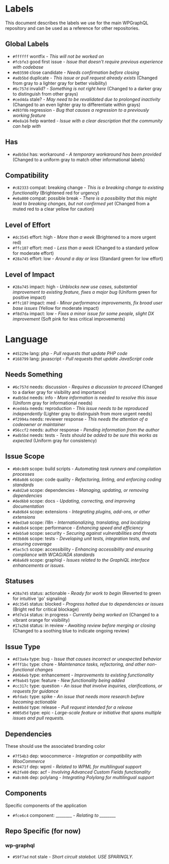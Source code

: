 # Labels

This document describes the labels we use for the main WPGraphQL repository and can be used as a reference for other repositories.

## Global Labels

- `#ffffff` wontfix - *This will not be worked on*
- `#fcbfe3` good first issue - *Issue that doesn't require previous experience with codebase*
- `#e03590` close candidate - *Needs confirmation before closing*
- `#adb5bd` duplicate - *This issue or pull request already exists* (Changed from gray to a lighter gray for better visibility)
- `#6c757d` invalid? - *Something is not right here* (Changed to a darker gray to distinguish from other grays)
- `#ced4da` stale? - *May need to be revalidated due to prolonged inactivity* (Changed to an even lighter gray to differentiate within grays)
- `#d93f0b` regression - *Bug that causes a regression to a previously working feature*
- `#0e8a16` help wanted - *Issue with a clear description that the community can help with*

## Has

- `#adb5bd` has: workaround - *A temporary workaround has been provided* (Changed to a uniform gray to match other informational labels)

## Compatibility

- `#c82333` compat: breaking change - *This is a breaking change to existing functionality* (Brightened red for urgency)
- `#e0a800` compat: possible break - *There is a possibility that this might lead to breaking changes, but not confirmed yet* (Changed from a muted red to a clear yellow for caution)

## Level of Effort

- `#dc3545` effort: high - *More than a week* (Brightened to a more urgent red)
- `#ffc107` effort: med - *Less than a week* (Changed to a standard yellow for moderate effort)
- `#28a745` effort: low - *Around a day or less* (Standard green for low effort)

## Level of Impact

- `#28a745` impact: high - *Unblocks new use cases, substantial improvement to existing feature, fixes a major bug* (Uniform green for positive impact)
- `#ffc107` impact: med - *Minor performance improvements, fix broad user base issues* (Yellow for moderate impact)
- `#f8d7da` impact: low - *Fixes a minor issue for some people, slight DX improvement* (Soft pink for less critical improvements)

# Language

- `#45229e` lang: php - *Pull requests that update PHP code*
- `#168799` lang: javascript - *Pull requests that update JavaScript code*

## Needs Something

- `#6c757d` needs: discussion - *Requires a discussion to proceed* (Changed to a darker gray for visibility and importance)
- `#adb5bd` needs: info - *More information is needed to resolve this issue* (Uniform gray for informational needs)
- `#ced4da` needs: reproduction - *This issue needs to be reproduced independently* (Lighter gray to distinguish from more urgent needs)
- `#f2994a` needs: reviewer response - *This needs the attention of a codeowner or maintainer*
- `#56ccf2` needs: author response - *Pending information from the author*
- `#adb5bd` needs: tests - *Tests should be added to be sure this works as expected* (Uniform gray for consistency)

## Issue Scope

- `#b0c8d9` scope: build scripts - *Automating task runners and compilation processes*
- `#b8a8d6` scope: code quality - *Refactoring, linting, and enforcing coding standards*
- `#a8d2a0` scope: dependencies - *Managing, updating, or removing dependencies*
- `#ded6b0` scope: docs - *Updating, correcting, and improving documentation*
- `#a8d6d4` scope: extensions - *Integrating plugins, add-ons, or other extensions*
- `#ded3a0` scope: i18n - *Internationalizing, translating, and localizing*
- `#a8dbd4` scope: performance - *Enhancing speed and efficiency*
- `#deb5a0` scope: security - *Securing against vulnerabilities and threats*
- `#d3b8d6` scope: tests - *Developing unit tests, integration tests, and ensuring coverage*
- `#5ac5c5` scope: accessibility - *Enhancing accessibility and ensuring compliance with WCAG/ADA standards*
- `#b8a6d9` scope: graphiql - *Issues related to the GraphiQL interface enhancements or issues.*

## Statuses

- `#28a745` status: actionable - *Ready for work to begin* (Reverted to green for intuitive 'go' signaling)
- `#dc3545` status: blocked - *Progress halted due to dependencies or issues* (Bright red for critical blockage)
- `#fd7e14` status: in progress - *Currently being worked on* (Changed to a vibrant orange for visibility)
- `#17a2b8` status: in review - *Awaiting review before merging or closing* (Changed to a soothing blue to indicate ongoing review)

## Issue Type

- `#d73a4a` type: bug - *Issue that causes incorrect or unexpected behavior*
- `#fff1bc` type: chore - *Maintenance tasks, refactoring, and other non-functional changes*
- `#84b6eb` type: enhancement - *Improvements to existing functionality*
- `#f9ab45` type: feature - *New functionality being added*
- `#cc317c` type: question - *An issue that involve inquiries, clarifications, or requests for guidance*
- `#bfdadc` type: spike - *An issue that needs more research before becoming actionable*
- `#e88bdd` type: release - *Pull request intended for a release*
- `#005d5d` type: epic - *Large-scale feature or initiative that spans multiple issues and pull requests.*

## Dependencies

These should use the associated branding color

- `#7f54b3` dep: woocommerce - *Integration or compatibility with WooCommerce*
- `#c9471f` dep: wpml - *Related to WPML for multilingual support*
- `#b2fe80` dep: acf - *Involving Advanced Custom Fields functionality*
- `#a8c0d6` dep: polylang - *Integrating Polylang for multilingual support*

## Components

Specific components of the application

- `#fce6c4` component: ________ - *Relating to ________*

## Repo Specific (for now)

### wp-graphql

- `#59f7ad` not stale - *Short circuit stalebot. USE SPARINGLY.*
